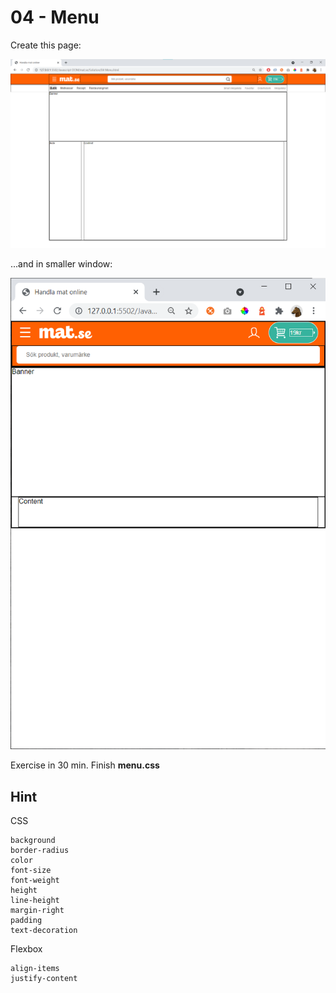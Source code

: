 # 04 - Menu 

Create this page:

![](Images/04.png)

...and in smaller window:

![](Images/04b.png)

Exercise in 30 min. Finish **menu.css**

## Hint

CSS

    background
    border-radius
    color
    font-size
    font-weight
    height
    line-height
    margin-right
    padding
    text-decoration

Flexbox

    align-items
    justify-content